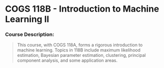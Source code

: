 # COGS 118B - Introduction to Machine Learning II
### Course Description:
> This course, with COGS 118A, forms a rigorous introduction to machine learning. Topics in 118B include maximum likelihood estimation, Bayesian parameter estimation, clustering, principal component analysis, and some application areas.
